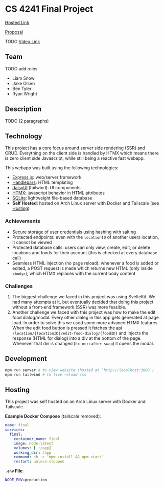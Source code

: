 # CS 4241 Final Project

[Hosted Link](https://final.tempel-alpha.ts.net)

[Proposal](PROPOSAL.md)

TODO [Video Link](https://)

## Team
TODO add roles
 - Liam Snow
 - Jake Olsen
 - Ben Tyler
 - Ryan Wright

## Description
TODO (2 paragraphs)

## Technology
This project has a core focus around server side rendering (SSR)
and CRUD. Everything on the client side is handled by HTMX
which means there is zero client side Javascript, while still
being a reactive fast webapp.

This webapp was built using the following technologies:
 - [Express.js](https://expressjs.com): web/server framework
 - [Handlebars](https://handlebarsjs.com/): HTML templating
 - [daisyUI](https://daisyui.com/) (tailwind): UI components
 - [HTMX](https://daisyui.com/): javascript behavior in HTML attributes
 - [SQLite](https://www.sqlite.org/): lightweight file-based database
 - __Self Hosted__: hosted on Arch Linux server with Docker and Tailscale (see [Hosting](#hosting))

### Achievements
 - Secure storage of user credentials using hashing with salting
 - Protected endpoints: even with the `locationID` of another users location, it cannot be viewed
 - Protected database calls: users can only view, create, edit, or delete locations and foods for their account (this is checked at every database call)
 - Seamless HTML injection (no page reload): whenever a food is added or edited, a POST request is made which returns new HTML (only inside `<body>`), which HTMX replaces with the current body content

### Challenges
 1. The biggest challenge we faced in this project was using SvelteKit. We had many attempts at it, but eventually decided that doing this project without a front-end framework (SSR) was more feasible.
 2. Another challenge we faced with this project was how to make the edit food dialog/modal. Every other dialog in this app gets generated at page load. In order to solve this we used some more advaned HTMX features. When the edit food button is pressed it fetches the api `/location/{locationID}/edit-food-dialog/{foodID}` and injects the response (HTML for dialog) into a div at the bottom of the page. Whenever that div is changed (`hx-on::after-swap`) it opens the modal.

## Development
```bash
npm run server # to view website (hosted at `http://localhost:3000`)
npm run tailwind # to live reload css
```

## Hosting

This project was self hosted on an Arch Linux
server with Docker and Tailscale.

__Example Docker Compose__ (tailscale removed):
```yaml
name: final
services:
  final:
    container_name: final
    image: node:latest
    volumes: [.:/app]
    working_dir: /app
    command: sh -c "npm install && npm start"
    restart: unless-stopped
```

__`.env` File__:
```bash
NODE_ENV=production
```


